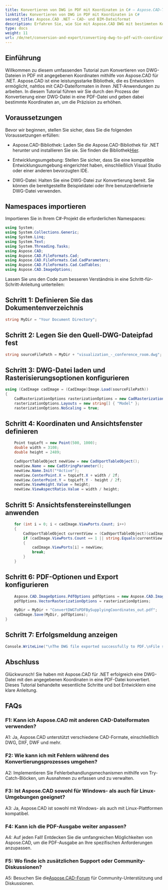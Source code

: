 ```yaml
---
title: Konvertieren von DWG in PDF mit Koordinaten in C# – Aspose.CAD-Tutorial
linktitle: Konvertieren von DWG in PDF mit Koordinaten in C#
second_title: Aspose.CAD .NET – CAD- und BIM-Dateiformat
description: Erfahren Sie, wie Sie mit Aspose.CAD DWG mit bestimmten Koordinaten in C# in PDF konvertieren. Befolgen Sie unsere Schritt-für-Schritt-Anleitung für präzise und effiziente CAD-Dateikonvertierungen.
type: docs
weight: 11
url: /de/net/conversion-and-export/converting-dwg-to-pdf-with-coordinates/
---
```

## Einführung

Willkommen zu diesem umfassenden Tutorial zum Konvertieren von DWG-Dateien in PDF mit angegebenen Koordinaten mithilfe von Aspose.CAD für .NET. Aspose.CAD ist eine leistungsstarke Bibliothek, die es Entwicklern ermöglicht, nahtlos mit CAD-Dateiformaten in ihren .NET-Anwendungen zu arbeiten. In diesem Tutorial führen wir Sie durch den Prozess der Konvertierung einer DWG-Datei in eine PDF-Datei und geben dabei bestimmte Koordinaten an, um die Präzision zu erhöhen.

## Voraussetzungen

Bevor wir beginnen, stellen Sie sicher, dass Sie die folgenden Voraussetzungen erfüllen:

- Aspose.CAD-Bibliothek: Laden Sie die Aspose.CAD-Bibliothek für .NET herunter und installieren Sie sie. Sie finden die Bibliothek[Hier](https://releases.aspose.com/cad/net/).

- Entwicklungsumgebung: Stellen Sie sicher, dass Sie eine kompatible Entwicklungsumgebung eingerichtet haben, einschließlich Visual Studio oder einer anderen bevorzugten IDE.

- DWG-Datei: Halten Sie eine DWG-Datei zur Konvertierung bereit. Sie können die bereitgestellte Beispieldatei oder Ihre benutzerdefinierte DWG-Datei verwenden.

## Namespaces importieren

Importieren Sie in Ihrem C#-Projekt die erforderlichen Namespaces:

```csharp
using System;
using System.Collections.Generic;
using System.Linq;
using System.Text;
using System.Threading.Tasks;
using Aspose.CAD;
using Aspose.CAD.FileFormats.Cad;
using Aspose.CAD.FileFormats.Cad.CadParameters;
using Aspose.CAD.FileFormats.Cad.CadTables;
using Aspose.CAD.ImageOptions;
```

Lassen Sie uns den Code zum besseren Verständnis in eine Schritt-für-Schritt-Anleitung unterteilen:

## Schritt 1: Definieren Sie das Dokumentenverzeichnis

```csharp
string MyDir = "Your Document Directory";
```

## Schritt 2: Legen Sie den Quell-DWG-Dateipfad fest

```csharp
string sourceFilePath = MyDir + "visualization_-_conference_room.dwg";
```

## Schritt 3: DWG-Datei laden und Rasterisierungsoptionen konfigurieren

```csharp
using (CadImage cadImage = (CadImage)Image.Load(sourceFilePath))
{
    CadRasterizationOptions rasterizationOptions = new CadRasterizationOptions();
    rasterizationOptions.Layouts = new string[] { "Model" };
    rasterizationOptions.NoScaling = true;
```

## Schritt 4: Koordinaten und Ansichtsfenster definieren

```csharp
    Point topLeft = new Point(500, 1000);
    double width = 3108;
    double height = 2489;

    CadVportTableObject newView = new CadVportTableObject();
    newView.Name = new CadStringParameter();
    newView.Name.Init("*Active");
    newView.CenterPoint.X = topLeft.X + width / 2f;
    newView.CenterPoint.Y = topLeft.Y - height / 2f;
    newView.ViewHeight.Value = height;
    newView.ViewAspectRatio.Value = width / height;
```

## Schritt 5: Ansichtsfenstereinstellungen anwenden

```csharp
    for (int i = 0; i < cadImage.ViewPorts.Count; i++)
    {
        CadVportTableObject currentView = (CadVportTableObject)(cadImage.ViewPorts[i]);
        if (cadImage.ViewPorts.Count == 1 || string.Equals(currentView.Name.Value.ToLowerInvariant(), "*active"))
        {
            cadImage.ViewPorts[i] = newView;
            break;
        }
    }
```

## Schritt 6: PDF-Optionen und Export konfigurieren

```csharp
    Aspose.CAD.ImageOptions.PdfOptions pdfOptions = new Aspose.CAD.ImageOptions.PdfOptions();
    pdfOptions.VectorRasterizationOptions = rasterizationOptions;

    MyDir = MyDir + "ConvertDWGToPDFBySupplyingCoordinates_out.pdf";
    cadImage.Save(MyDir, pdfOptions);
}
```

## Schritt 7: Erfolgsmeldung anzeigen

```csharp
Console.WriteLine("\nThe DWG file exported successfully to PDF.\nFile saved at " + MyDir);
```

## Abschluss

Glückwunsch! Sie haben mit Aspose.CAD für .NET erfolgreich eine DWG-Datei mit den angegebenen Koordinaten in eine PDF-Datei konvertiert. Dieses Tutorial behandelte wesentliche Schritte und bot Entwicklern eine klare Anleitung.

## FAQs

### F1: Kann ich Aspose.CAD mit anderen CAD-Dateiformaten verwenden?

A1: Ja, Aspose.CAD unterstützt verschiedene CAD-Formate, einschließlich DWG, DXF, DWF und mehr.

### F2: Wie kann ich mit Fehlern während des Konvertierungsprozesses umgehen?

A2: Implementieren Sie Fehlerbehandlungsmechanismen mithilfe von Try-Catch-Blöcken, um Ausnahmen zu erfassen und zu verwalten.

### F3: Ist Aspose.CAD sowohl für Windows- als auch für Linux-Umgebungen geeignet?

A3: Ja, Aspose.CAD ist sowohl mit Windows- als auch mit Linux-Plattformen kompatibel.

### F4: Kann ich die PDF-Ausgabe weiter anpassen?

A4: Auf jeden Fall! Entdecken Sie die umfangreichen Möglichkeiten von Aspose.CAD, um die PDF-Ausgabe an Ihre spezifischen Anforderungen anzupassen.

### F5: Wo finde ich zusätzlichen Support oder Community-Diskussionen?

A5: Besuchen Sie die[Aspose.CAD-Forum](https://forum.aspose.com/c/cad/19) für Community-Unterstützung und Diskussionen.